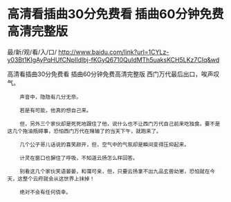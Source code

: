 # 高清看插曲30分免费看 插曲60分钟免费高清完整版

最/新/观/看/入/口/ http://www.baidu.com/link?url=1CYLz-y03Bt1KIgAyPqHUfCNpIIdlbj-fKGyQ6710QuIdMTh5uaksKCH5LKz7CIq&wd


高清看插曲30分免费看 插曲60分钟免费高清完整版
    西门万代最后出口，唉声叹气。

        声音中，隐隐有几分无奈。

        若是有可能，他真的想自己来。

        但，另外三个家伙却是死死地跟住了他，说什么也不让西门万代自己前来吃独食。要不是这几个拖油瓶碍事，恐怕西门万代在赌输了的当天下午，就跑来了。

        几个公子哥儿话说的喜笑颜开，但，空气中的气氛却是瞬间变得压抑起来。

        计灵在窗口也摒住了呼吸，不知道云扬怎么样回答。

        别看这几个家伙笑语晏晏，和蔼可亲，但，只要云扬拿不出九品玄兽幼崽，恐怕就在今天，这整个云府就会从这世界上抹掉！

        绝对不会有任何侥幸。 
